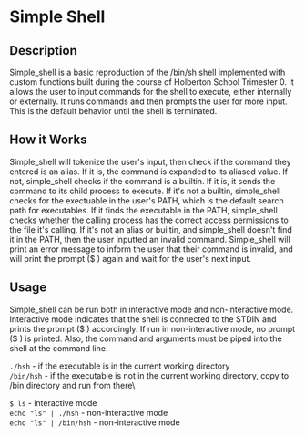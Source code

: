 # **Simple Shell**

## **Description**

Simple_shell is a basic reproduction of the /bin/sh shell implemented with custom functions built during the course of Holberton School Trimester 0. It allows the user to input commands for the shell to execute, either internally or externally. It runs commands and then prompts the user for more input. This is the default behavior until the shell is terminated.

## **How it Works**

Simple_shell will tokenize the user's input, then check if the command they entered is an alias. If it is, the command is expanded to its aliased value. If not, simple_shell checks if the command is a builtin. If it is, it sends the command to its child process to execute. If it's not a builtin, simple_shell checks for the exectuable in the user's PATH, which is the default search path for executables. If it finds the executable in the PATH, simple_shell checks whether the calling process has the correct access permissions to the file it's calling. If it's not an alias or builtin, and simple_shell doesn't find it in the PATH, then the user inputted an invalid command. Simple_shell will print an error message to inform the user that their command is invalid, and will print the prompt (\$ ) again and wait for the user's next input.

## **Usage**

Simple_shell can be run both in interactive mode and non-interactive mode. Interactive mode indicates that the shell is connected to the STDIN and prints the prompt ($ ) accordingly. If run in non-interactive mode, no prompt ($ ) is printed. Also, the command and arguments must be piped into the shell at the command line.

`./hsh` - if the executable is in the current working directory\
`/bin/hsh` - if the executable is not in the current working directory, copy to /bin directory and run from there\

`$ ls` - interactive mode\
`echo "ls" | ./hsh` - non-interactive mode\
`echo "ls" | /bin/hsh` - non-interactive mode
